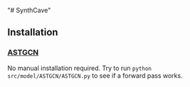 "# SynthCave" 

## Installation

### [ASTGCN](https://pytorch-geometric-temporal.readthedocs.io/en/latest/modules/root.html#temporal-graph-attention-layers)
No manual installation required. Try to run `python src/model/ASTGCN/ASTGCN.py` to see if a forward pass works.